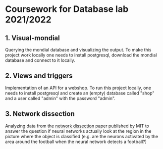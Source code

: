 # Coursework for Database lab 2021/2022

## 1. Visual-mondial
Querying the mondial database and visualizing the output. To make this project work locally one needs to install postgresql,
download the mondial database and connect to it locally.
## 2. Views and triggers
Implementation of an API for a webshop. To run this project locally, one needs to install postgresql and create an (empty)
database called "shop" and a user called "admin" with the password "admin".

## 3. Network dissection
Analyzing data from the [network dissection](http://netdissect.csail.mit.edu/) paper published by MIT to answer the question
if neural networks actually look at the region in the picture where the object is classified (e.g. are the neurons activated
by the area around the football when the neural network detects a football?)
